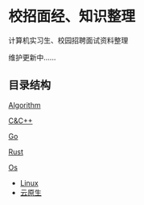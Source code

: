 # 校招面经、知识整理
计算机实习生、校园招聘面试资料整理

维护更新中......
## 目录结构
[Algorithm](https://github.com/fengz63/notes/tree/main/Algorithm)

[C&C++](https://github.com/fengz63/notes/tree/main/C%26C%2B%2B)

[Go](https://github.com/fengz63/notes/tree/main/Go)

[Rust](https://github.com/fengz63/notes/tree/main/Rust)

[Os](https://github.com/fengz63/notes/tree/main/OS)
+ [Linux](https://github.com/fengz63/notes/tree/main/OS/Linux)
+ [云原生](https://github.com/fengz63/notes/tree/main/OS/%E4%BA%91%E5%8E%9F%E7%94%9F)